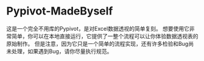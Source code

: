 # Pypivot-MadeByself
这是一个完全不用库的Pypivot，是对Excel数据透视的简单复刻。
想要使用它非常简单，你可以在本地直接运行，它提供了一整个流程可以让你体验数据透视表的原始制作。
但是注意，因为它只是一个简单的流程实现，还有许多检验和Bug尚未处理，如果遇到Bug，请你尽量执行规范。
